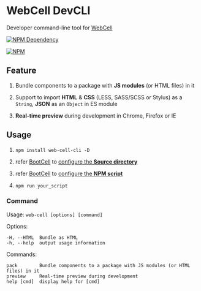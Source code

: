 # WebCell DevCLI

Developer command-line tool for [WebCell](https://web-cell.tk/)

[![NPM Dependency](https://david-dm.org/EasyWebApp/DevCLI.svg)](https://david-dm.org/EasyWebApp/DevCLI)

[![NPM](https://nodei.co/npm/web-cell-cli.png?downloads=true&downloadRank=true&stars=true)](https://nodei.co/npm/web-cell-cli/)



## Feature

 1. Bundle components to a package with **JS modules** (or HTML files) in it

 2. Support to import **HTML** & **CSS** (LESS, SASS/SCSS or Stylus) as a `String`, **JSON** as an `Object` in ES module

 3. **Real-time preview** during development in Chrome, Firefox or IE



## Usage

 1. `npm install web-cell-cli -D`

 2. refer [BootCell][1] to [configure the **Source directory**](https://github.com/EasyWebApp/BootCell/blob/master/package.json#L6)

 3. refer [BootCell][1] to [configure the **NPM script**](https://github.com/EasyWebApp/BootCell/blob/master/package.json#L13)

 4. `npm run your_script`



### Command

  Usage: `web-cell [options] [command]`

  Options:

    -H, --HTML  Bundle as HTML
    -h, --help  output usage information

  Commands:

    pack        Bundle components to a package with JS modules (or HTML files) in it
    preview     Real-time preview during development
    help [cmd]  display help for [cmd]



[1]: https://github.com/EasyWebApp/BootCell "Offical component library of WebCell (based on BootStrap v4)"
